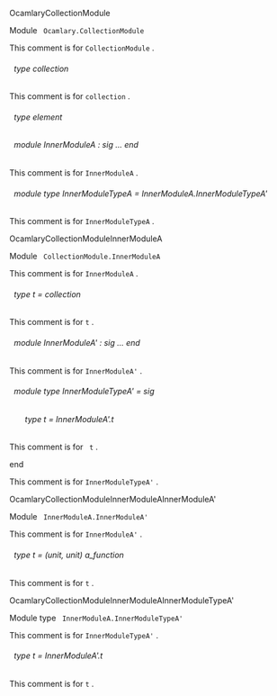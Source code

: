 OcamlaryCollectionModule

 Module `` Ocamlary.CollectionModule`` 


This comment is for `` CollectionModule
`` .

<a id="type-collection"></a>
###### &nbsp; type collection

This comment is for `` collection
`` .




<a id="type-element"></a>
###### &nbsp; type element



<a id="module-InnerModuleA"></a>
###### &nbsp; module InnerModuleA : sig ... end

This comment is for `` InnerModuleA
`` .




<a id="module-type-InnerModuleTypeA"></a>
###### &nbsp; module type InnerModuleTypeA = InnerModuleA.InnerModuleTypeA'

This comment is for `` InnerModuleTypeA
`` .



OcamlaryCollectionModuleInnerModuleA

 Module `` CollectionModule.InnerModuleA`` 


This comment is for `` InnerModuleA
`` .

<a id="type-t"></a>
###### &nbsp; type t = collection

This comment is for `` t
`` .




<a id="module-InnerModuleA'"></a>
###### &nbsp; module InnerModuleA' : sig ... end

This comment is for `` InnerModuleA'
`` .




<a id="module-type-InnerModuleTypeA'"></a>
###### &nbsp; module type InnerModuleTypeA' = sig

<a id="type-t"></a>
###### &nbsp; &nbsp; &nbsp; &nbsp;type t = InnerModuleA'.t

This comment is for `` t`` .



end

This comment is for `` InnerModuleTypeA'
`` .



OcamlaryCollectionModuleInnerModuleAInnerModuleA'

 Module `` InnerModuleA.InnerModuleA'`` 


This comment is for `` InnerModuleA'
`` .

<a id="type-t"></a>
###### &nbsp; type t = (unit, unit) a_function

This comment is for `` t
`` .



OcamlaryCollectionModuleInnerModuleAInnerModuleTypeA'

 Module type `` InnerModuleA.InnerModuleTypeA'`` 


This comment is for `` InnerModuleTypeA'
`` .

<a id="type-t"></a>
###### &nbsp; type t = InnerModuleA'.t

This comment is for `` t
`` .



